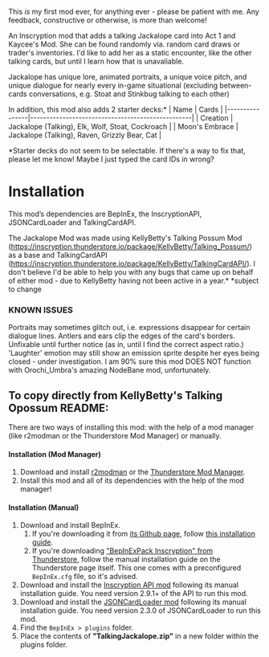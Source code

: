 This *is* my first mod ever, for anything ever - please be patient with me. Any feedback, constructive or otherwise, is more than welcome!


An Inscryption mod that adds a talking Jackalope card into Act 1 and Kaycee's Mod.
She can be found randomly via. random card draws or trader's inventories. I'd like to add her as a static encounter, like the other talking cards, but until I learn how that is unavaliable.

Jackalope has unique lore, animated portraits, a unique voice pitch, and unique dialogue for nearly every in-game situational (excluding between-cards conversations, e.g. Stoat and Stinkbug talking to each other)

In addition, this mod also adds 2 starter decks:*
| Name           | Cards                                            |
|----------------|--------------------------------------------------|
| Creation	 | Jackalope (Talking), Elk, Wolf, Stoat, Cockroach |
| Moon's Embrace | Jackalope (Talking), Raven, Grizzly Bear, Cat    |

*Starter decks do not seem to be selectable. If there's a way to fix that, please let me know! Maybe I just typed the card IDs in wrong?
# Installation
This mod’s dependencies are BepInEx, the InscryptionAPI, JSONCardLoader and TalkingCardAPI.

The Jackalope Mod was made using KellyBetty's Talking Possum Mod (https://inscryption.thunderstore.io/package/KellyBetty/Talking_Possum/) as a base and TalkingCardAPI (https://inscryption.thunderstore.io/package/KellyBetty/TalkingCardAPI/).
I don't believe I'd be able to help you with any bugs that came up on behalf of either mod - due to KellyBetty having not been active in a year.*
*subject to change


### KNOWN ISSUES
Portraits may sometimes glitch out, i.e. expressions disappear for certain dialogue lines.
Antlers and ears clip the edges of the card's borders. Unfixable until further notice (as in, until I find the correct aspect ratio.)
'Laughter' emotion may still show an emission sprite despite her eyes being closed - under investigation.
I am 90% sure this mod DOES NOT function with Orochi_Umbra's amazing NodeBane mod, unfortunately.



To copy directly from KellyBetty's Talking Opossum README:
-----------------------------------------------------------------
There are two ways of installing this mod: with the help of a mod manager (like r2modman or the Thunderstore Mod Manager) or manually.

#### Installation (Mod Manager)
1. Download and install [r2modman](https://thunderstore.io/package/ebkr/r2modman/) or the [Thunderstore Mod Manager](https://www.overwolf.com/app/Thunderstore-Thunderstore_Mod_Manager).
2. Install this mod and all of its dependencies with the help of the mod manager! 

#### Installation (Manual)
1. Download and install BepInEx.
    1. If you're downloading it from [its Github page](https://github.com/BepInEx/BepInEx/releases), follow [this installation guide](https://docs.bepinex.dev/articles/user_guide/installation/index.html#where-to-download-bepinex).
    2. If you're downloading ["BepInExPack Inscryption" from Thunderstore](https://inscryption.thunderstore.io/package/BepInEx/BepInExPack_Inscryption/), follow the manual installation guide on the Thunderstore page itself. This one comes with a preconfigured `BepInEx.cfg` file, so it's advised.
3. Download and install the [Inscryption API mod](https://inscryption.thunderstore.io/package/API_dev/API/) following its manual installation guide. You need version 2.9.1+ of the API to run this mod.
4. Download and install the [JSONCardLoader mod](https://inscryption.thunderstore.io/package/MADH95Mods/JSONCardLoader/) following its manual installation guide. You need version 2.3.0 of JSONCardLoader to run this mod.
6. Find the `BepInEx > plugins` folder.
7. Place the contents of **"TalkingJackalope.zip"** in a new folder within the plugins folder.
